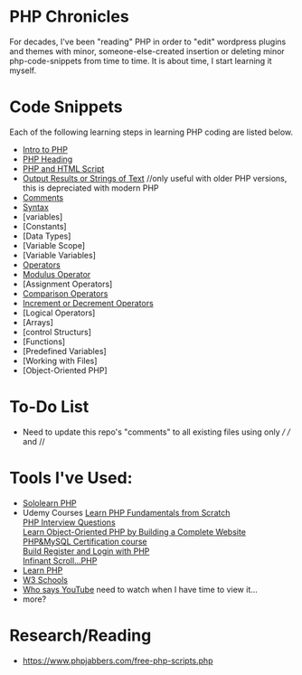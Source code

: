 # PHP Chronicles<br>
For decades, I've been "reading" PHP in order to "edit" wordpress plugins and themes with minor, someone-else-created insertion or deleting minor php-code-snippets from time to time. It is about time, I start learning it myself. 
<br>

# Code Snippets
Each of the following learning steps in learning PHP coding are listed below. 
* [Intro to PHP](https://github.com/EO4wellness/T-I-L/blob/main/PHP/php.md)
* [PHP Heading](https://github.com/EO4wellness/T-I-L/blob/main/PHP/php-heading.php)
* [PHP and HTML Script](https://github.com/EO4wellness/T-I-L/blob/main/PHP/script.html)
* [Output Results or Strings of Text](https://github.com/EO4wellness/T-I-L/blob/main/PHP/echo.php) //only useful with older PHP versions, this is depreciated with modern PHP 
* [Comments](https://github.com/EO4wellness/T-I-L/blob/main/PHP/Comments.php)
* [Syntax](https://github.com/EO4wellness/T-I-L/blob/main/PHP/syntax-language-contructs-vs-function.php)
* [variables]
* [Constants]
* [Data Types]
* [Variable Scope]
* [Variable Variables]
* [Operators](https://github.com/EO4wellness/T-I-L/blob/main/PHP/arithmetic-operators.php)
* [Modulus Operator](https://github.com/EO4wellness/T-I-L/blob/main/PHP/modulus-operator.php)
* [Assignment Operators]
* [Comparison Operators](https://github.com/EO4wellness/T-I-L/blob/main/PHP/assignment-operators.php)
* [Increment or Decrement Operators](https://github.com/EO4wellness/T-I-L/blob/main/PHP/increment-decrement-operators.php)
* [Logical Operators]
* [Arrays]
* [control Structurs]
* [Functions]
* [Predefined Variables]
* [Working with Files]
* [Object-Oriented PHP]


# To-Do List
* Need to update this repo's "comments" to all existing files using only  */  /*  and // 

# Tools I've Used: 
* [Sololearn PHP](https://www.sololearn.com/learning/1059)
* Udemy Courses
      [Learn PHP Fundamentals from Scratch](https://www.udemy.com/share/101GcSAkMSdF5RRH4=/)<br>
      [PHP Interview Questions](https://www.udemy.com/share/103S2iAkMSdF5RRH4=/)<br>
      [Learn Object-Oriented PHP by Building a Complete Website](https://www.udemy.com/share/101zWeAkMSdF5RRH4=/)<br>
      [PHP&MySQL Certification course](https://www.udemy.com/share/101OW5AkMSdF5RRH4=/) <br>
      [Build Register and Login with PHP](https://www.udemy.com/share/101vWgAkMSdF5RRH4=/)<br>
      [Infinant Scroll...PHP](https://www.udemy.com/share/101LnsAkMSdF5RRH4=/)<br>
* [Learn PHP](https://www.learn-php.org/)<br>
* [W3 Schools](https://www.w3schools.com/php/default.asp)<br>
* [Who says YouTube](https://www.youtube.com/watch?v=895oblyUzX8&feature=youtu.be) need to watch when I have time to view it...
* more? <br>

# Research/Reading 
* https://www.phpjabbers.com/free-php-scripts.php 

